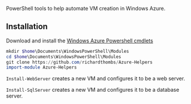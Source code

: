 PowerShell tools to help automate VM creation in Windows Azure.

## Installation

Download and install the [Windows Azure Powershell cmdlets](http://msdn.microsoft.com/en-us/library/azure/jj156055.aspx)

```powershell
mkdir $home\Documents\WindowsPowerShell\Modules
cd $home\Documents\WindowsPowerShell\Modules
git clone https://github.com/richardthombs/Azure-Helpers
import-module Azure-Helpers
```

`Install-WebServer` creates a new VM and configures it to be a web server.  

`Install-SqlServer` creates a new VM and configures it to be a database server.

